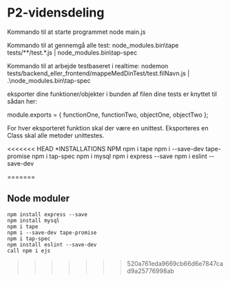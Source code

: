 # P2-vidensdeling

Kommando til at starte programmet
node main.js

Kommando til at gennemgå alle test:
node_modules\.bin\tape tests/**/test.*.js | node_modules\.bin\tap-spec

Kommando til at arbejde testbaseret i realtime:
nodemon tests/backend_eller_frontend/mappeMedDinTest/test.filNavn.js | .\node_modules\.bin\tap-spec

eksporter dine funktioner/objekter i bunden af filen dine tests er knyttet til sådan her:

module.exports = {
  functionOne,
  functionTwo,
  objectOne,
  objectTwo
};

For hver eksporteret funktion skal der være en unittest. Eksporteres en Class skal alle metoder unittestes.

<<<<<<< HEAD
*INSTALLATIONS NPM
npm i tape
npm i --save-dev tape-promise
npm i tap-spec
npm i mysql
npm i express --save
npm i eslint --save-dev

=======
## Node moduler
```
npm install express --save
npm install mysql
npm i tape
npm i --save-dev tape-promise
npm i tap-spec
npm install eslint --save-dev
call npm i ejs
```
>>>>>>> 520a761eda9669cb66d6e7847cad9a25776998ab
